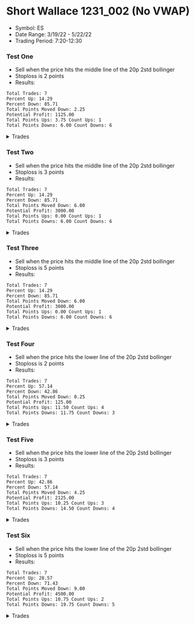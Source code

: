 # Short Wallace 1231_002 (No VWAP)
- Symbol: ES
- Date Range: 3/19/22 - 5/22/22
- Trading Period: 7:20-12:30

### Test One
* Sell when the price hits the middle line of the 20p 2std bollinger
* Stoploss is 2 points
* Results:
```
Total Trades: 7
Percent Up: 14.29
Percent Down: 85.71
Total Points Moved Down: 2.25
Potential Profit: 1125.00
Total Points Ups: 3.75 Count Ups: 1
Total Points Downs: 6.00 Count Downs: 6
```

<details><summary>Trades</summary>

<code>In: 2022-03-23 08:24:00		Out: 2022-03-23 08:27:00		Total Move Down: -3.75</code> <br />
<code>In: 2022-03-25 11:34:00		Out: 2022-03-25 11:41:00		Total Move Down: 1.75</code> <br />
<code>In: 2022-03-29 08:53:00		Out: 2022-03-29 08:57:00		Total Move Down: 0.50</code> <br />
<code>In: 2022-04-04 11:57:00		Out: 2022-04-04 12:00:00		Total Move Down: 0.50</code> <br />
<code>In: 2022-04-13 10:15:00		Out: 2022-04-13 10:26:00		Total Move Down: 1.75</code> <br />
<code>In: 2022-04-19 08:18:00		Out: 2022-04-19 08:20:00		Total Move Down: 1.00</code> <br />
<code>In: 2022-04-19 08:27:00		Out: 2022-04-19 08:33:00		Total Move Down: 0.50</code> <br />


</details>

### Test Two
* Sell when the price hits the middle line of the 20p 2std bollinger
* Stoploss is 3 points
* Results:
```
Total Trades: 7
Percent Up: 14.29
Percent Down: 85.71
Total Points Moved Down: 6.00
Potential Profit: 3000.00
Total Points Ups: 0.00 Count Ups: 1
Total Points Downs: 6.00 Count Downs: 6
```

<details><summary>Trades</summary>

<code>In: 2022-03-23 08:24:00		Out: 2022-03-23 08:33:00		Total Move Down: -0.00</code> <br />
<code>In: 2022-03-25 11:34:00		Out: 2022-03-25 11:41:00		Total Move Down: 1.75</code> <br />
<code>In: 2022-03-29 08:53:00		Out: 2022-03-29 08:57:00		Total Move Down: 0.50</code> <br />
<code>In: 2022-04-04 11:57:00		Out: 2022-04-04 12:00:00		Total Move Down: 0.50</code> <br />
<code>In: 2022-04-13 10:15:00		Out: 2022-04-13 10:26:00		Total Move Down: 1.75</code> <br />
<code>In: 2022-04-19 08:18:00		Out: 2022-04-19 08:20:00		Total Move Down: 1.00</code> <br />
<code>In: 2022-04-19 08:27:00		Out: 2022-04-19 08:33:00		Total Move Down: 0.50</code> <br />


</details>

### Test Three
* Sell when the price hits the middle line of the 20p 2std bollinger
* Stoploss is 5 points
* Results:
```
Total Trades: 7
Percent Up: 14.29
Percent Down: 85.71
Total Points Moved Down: 6.00
Potential Profit: 3000.00
Total Points Ups: 0.00 Count Ups: 1
Total Points Downs: 6.00 Count Downs: 6
```

<details><summary>Trades</summary>

<code>In: 2022-03-23 08:24:00		Out: 2022-03-23 08:33:00		Total Move Down: -0.00</code> <br />
<code>In: 2022-03-25 11:34:00		Out: 2022-03-25 11:41:00		Total Move Down: 1.75</code> <br />
<code>In: 2022-03-29 08:53:00		Out: 2022-03-29 08:57:00		Total Move Down: 0.50</code> <br />
<code>In: 2022-04-04 11:57:00		Out: 2022-04-04 12:00:00		Total Move Down: 0.50</code> <br />
<code>In: 2022-04-13 10:15:00		Out: 2022-04-13 10:26:00		Total Move Down: 1.75</code> <br />
<code>In: 2022-04-19 08:18:00		Out: 2022-04-19 08:20:00		Total Move Down: 1.00</code> <br />
<code>In: 2022-04-19 08:27:00		Out: 2022-04-19 08:33:00		Total Move Down: 0.50</code> <br />


</details>

### Test Four
* Sell when the price hits the lower line of the 20p 2std bollinger
* Stoploss is 2 points
* Results:
```
Total Trades: 7
Percent Up: 57.14
Percent Down: 42.86
Total Points Moved Down: 0.25
Potential Profit: 125.00
Total Points Ups: 11.50 Count Ups: 4
Total Points Downs: 11.75 Count Downs: 3
```

<details><summary>Trades</summary>

<code>In: 2022-03-23 08:24:00		Out: 2022-03-23 08:27:00		Total Move Down: -3.75</code> <br />
<code>In: 2022-03-25 11:34:00		Out: 2022-03-25 11:54:00		Total Move Down: -2.25</code> <br />
<code>In: 2022-03-29 08:53:00		Out: 2022-03-29 09:03:00		Total Move Down: 5.75</code> <br />
<code>In: 2022-04-04 11:57:00		Out: 2022-04-04 12:14:00		Total Move Down: 1.75</code> <br />
<code>In: 2022-04-13 10:15:00		Out: 2022-04-13 10:34:00		Total Move Down: 4.25</code> <br />
<code>In: 2022-04-19 08:18:00		Out: 2022-04-19 08:24:00		Total Move Down: -3.25</code> <br />
<code>In: 2022-04-19 08:27:00		Out: 2022-04-19 08:40:00		Total Move Down: -2.25</code> <br />


</details>

### Test Five
* Sell when the price hits the lower line of the 20p 2std bollinger
* Stoploss is 3 points
* Results:
```
Total Trades: 7
Percent Up: 42.86
Percent Down: 57.14
Total Points Moved Down: 4.25
Potential Profit: 2125.00
Total Points Ups: 10.25 Count Ups: 3
Total Points Downs: 14.50 Count Downs: 4
```

<details><summary>Trades</summary>

<code>In: 2022-03-23 08:24:00		Out: 2022-03-23 08:43:00		Total Move Down: 2.75</code> <br />
<code>In: 2022-03-25 11:34:00		Out: 2022-03-25 11:56:00		Total Move Down: -3.75</code> <br />
<code>In: 2022-03-29 08:53:00		Out: 2022-03-29 09:03:00		Total Move Down: 5.75</code> <br />
<code>In: 2022-04-04 11:57:00		Out: 2022-04-04 12:14:00		Total Move Down: 1.75</code> <br />
<code>In: 2022-04-13 10:15:00		Out: 2022-04-13 10:34:00		Total Move Down: 4.25</code> <br />
<code>In: 2022-04-19 08:18:00		Out: 2022-04-19 08:24:00		Total Move Down: -3.25</code> <br />
<code>In: 2022-04-19 08:27:00		Out: 2022-04-19 08:42:00		Total Move Down: -3.25</code> <br />


</details>

### Test Six
* Sell when the price hits the lower line of the 20p 2std bollinger
* Stoploss is 5 points
* Results:
```
Total Trades: 7
Percent Up: 28.57
Percent Down: 71.43
Total Points Moved Down: 9.00
Potential Profit: 4500.00
Total Points Ups: 10.75 Count Ups: 2
Total Points Downs: 19.75 Count Downs: 5
```

<details><summary>Trades</summary>

<code>In: 2022-03-23 08:24:00		Out: 2022-03-23 08:43:00		Total Move Down: 2.75</code> <br />
<code>In: 2022-03-25 11:34:00		Out: 2022-03-25 12:02:00		Total Move Down: 5.25</code> <br />
<code>In: 2022-03-29 08:53:00		Out: 2022-03-29 09:03:00		Total Move Down: 5.75</code> <br />
<code>In: 2022-04-04 11:57:00		Out: 2022-04-04 12:14:00		Total Move Down: 1.75</code> <br />
<code>In: 2022-04-13 10:15:00		Out: 2022-04-13 10:34:00		Total Move Down: 4.25</code> <br />
<code>In: 2022-04-19 08:18:00		Out: 2022-04-19 08:25:00		Total Move Down: -4.50</code> <br />
<code>In: 2022-04-19 08:27:00		Out: 2022-04-19 08:52:00		Total Move Down: -6.25</code> <br />


</details>
